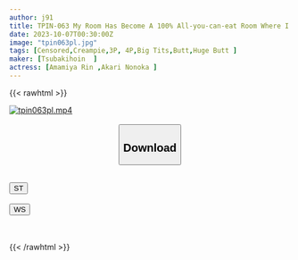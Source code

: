 ```yaml
---
author: j91
title: TPIN-063 My Room Has Become A 100% All-you-can-eat Room Where I Can't Escape The Temptation Of The Double Big Ass. Nonoka Yukari Rin Amemiya
date: 2023-10-07T00:30:00Z
image: "tpin063pl.jpg"
tags: [Censored,Creampie,3P, 4P,Big Tits,Butt,Huge Butt	]
maker: [Tsubakihoin  ]
actress: [Amamiya Rin ,Akari Nonoka ]
---
```



{{< rawhtml >}}

<div class="video" data-videoid="9lBkYOzgQDtyZz">
    <a href="javascript:;">
        <img src="https://my.j91.asia/posts/tpin063pl/tpin063pl.jpg" width="WIDTH" height="HEIGHT" alt="tpin063pl.mp4" loading="lazy">
    </a>
</div>

<script type="text/javascript" src="https://j91.asia/asset/on-demand-st.js"></script>

<br>
  <link rel="stylesheet" href="https://j91.asia/asset/bs5.css">
  
  <center>
  <button class="btn btn-primary" type="button" data-bs-toggle="collapse" data-bs-target=".multi-collapse" aria-expanded="false" aria-controls="multiCollapseExample1 multiCollapseExample2"><h2>Download</h2></button></center>
</p>
<div class="row">
  <div class="col">
    <div class="collapse multi-collapse" id="multiCollapseExample1">
      <div class="card card-body">
	      	      <br>
<div class="buttons">  
<a href="https://streamtape.to/v/9lBkYOzgQDtyZz"><button class="btn-hover color-3"><i class="fa fa-download"></i> ST</button></a></div>
    </div>
  </div>
</div>
  <div class="col">
    <div class="collapse multi-collapse" id="multiCollapseExample2">
      <div class="card card-body">
	      <br>
<div class="buttons">
    <a href="https://wolfstream.tv/yjoxar7rgouh"><button class="btn-hover color-9"><i class="fa fa-download"></i> WS</button></a></div>
<br><br>
      </div>
    </div>
  </div>
</div>

{{< /rawhtml >}}